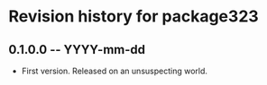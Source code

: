 # Revision history for package323

## 0.1.0.0 -- YYYY-mm-dd

* First version. Released on an unsuspecting world.
